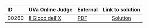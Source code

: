 | ID | UVa Online Judge | External | Link to solution |
|:---|:---|:---|:---:|
| 00260 | [Il Gioco dell'X](https://onlinejudge.org/index.php?option=com_onlinejudge&Itemid=8&page=show_problem&problem=196) | [PDF](https://onlinejudge.org/external/2/260.pdf) | [Solution](https%3A//github.com/versenyi98/programming-contests/tree/master/UVa%20Online%20Judge/00260%2520-%2520Il%2520Gioco%2520dell%2527X)|
